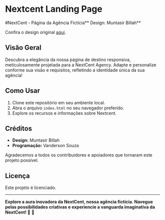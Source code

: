 # Nextcent Landing Page
  #NextCent - Página da Agência Fictícia**
Design: Muntasir Billah**

Confira o design original [aqui](https://www.figma.com/file/b5oiPRpnY80LbtZQZhRyW2/Responsive-Landing-Page-Design-%7C-Website-Home-Page-Design-%7C-Agency-Website-UI-Design-(Community)?type=design&node-id=1-2&mode=design&t=tanWHbbl9VtRGzcq-0).

## Visão Geral

Descubra a elegância da nossa página de destino responsiva, meticulosamente projetada para a NextCent Agency. Adapte e personalize conforme sua visão e requisitos, refletindo a identidade única da sua agência!

## Como Usar

1. Clone este repositório em seu ambiente local.
2. Abra o arquivo `index.html` no seu navegador preferido.
3. Explore os recursos e informações sobre Nextcent.

## Créditos

- **Design:** Muntasir Billah
- **Programação:** Vanderson Souza

Agradecemos a todos os contribuidores e apoiadores que tornaram este projeto possível.

## Licença

Este projeto é licenciado.

---

**Explore a aura inovadora da NextCent, nossa agência fictícia. Navegue pelas possibilidades criativas e experiencie a vanguarda imaginativa da NextCent! 🚀** 🚀

